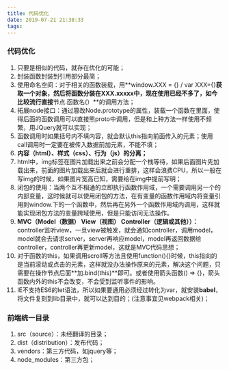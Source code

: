 ```yaml
---
title: 代码优化
date: 2019-07-21 21:38:33
tags:
---
```

### 代码优化
1. 只要是相似的代码，就存在优化的可能；
2. 封装函数封装到引用部分最简；
3. 使用命名空间：对于相关的函数装载，用**window.XXX = {} / var XXX={}**获取一个对象，然后将函数分装在XXX.xxxxx中，现在使用已经不多了，如今比较流行直接**节点.函数名(）**的调用方法；
4. 拓展node接口：通过篡改Node.prototype的属性，装载一个函数在里面，使得后面的函数调用可以直接熊proto中调用，但是和上种方法一样使用不频繁，用JQuery就可以实现；
5. 函数调用时如果括号内不填内容，就会默认this指向前面传入的元素；使用call调用时一定要在被传入数据前加元素，不能不填；
6. **内容（html）、样式（css）、行为（js）的分离；**
7. html中，img标签在图片加载出来之前会分配一个栈等待，如果后面图片先加载出来，前面的图片加载出来后就会进行重排，这样会浪费CPU，所以一般在写img的时候，如果图片宽高已知，需要给在img中提前写明；
8. 闭包的使用：当两个互不相通的立即执行函数作用域，一个需要调用另一个的内部变量，这时候就可以使用闭包的方法，在有变量的函数作用域内将变量引用到window.下的一个函数中，然后再在另外一个函数作用域内调用，这样就能实现闭包方法的变量跨域使用，但是只能访问无法操作。
9.  **MVC（Model（数据） View（视图） Controller（逻辑或其他））：**
    controller监听view，一旦view被触发，就会通知controller，调用model，model就会去请求server，server再响应model，model再返回数据给controller，controller再更新model，这就是MVC代码思想；
10. 对于函数的this，如果调用scroll等方法且使用function(){}时候，this指向的是当前滚动或点击的元素，这样就没办法操作原来的元素，解决这个问题，只需要在操作节点后面**加.bind(this)**即可。或者使用箭头函数() => {}，箭头函数内外的this不会改变，不会受到监听事件的影响。
11. IE不支持ES6的let语法，所以如果要通用必须经过转化为var，就安装**babel**，将文件复刻到lib目录中，就可以达到目的；(注意事宜见webpack相关)；

### 前端统一目录
1. src（source）：未经翻译的目录；
2. dist（distribution）：发布代码；
3. vendors：第三方代码，如jquery等；
4. node_modules：第三方包；